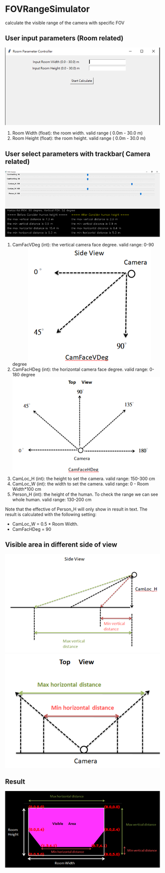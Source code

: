 # FOVRangeSimulator
calculate the visible range of the camera with specific FOV

## User input parameters (Room related)
![](https://github.com/Gregyc/FOVRangeSimulator/blob/main/images/input_room_parameters.png)
1. Room Width  (float): the room width.  valid range ( 0.0m - 30.0 m)
2. Room Height (float): the room height. valid range ( 0.0m - 30.0 m)

## User select parameters with trackbar( Camera related)
![](https://github.com/Gregyc/FOVRangeSimulator/blob/main/images/trackbar_parameters.png)
1. CamFacVDeg (int): the vertical camera face degree. valid range: 0-90 degree
![](https://github.com/Gregyc/FOVRangeSimulator/blob/main/images/CamFaceVDeg.png)
2. CamFacHDeg (int): the horizontal camera face degree. valid range: 0-180 degree
![](https://github.com/Gregyc/FOVRangeSimulator/blob/main/images/CamFaceHDeg.png)
3. CamLoc_H (int): the height to set the camera. valid range: 150-300 cm
4. CamLoc_W (int): the width to set the camera. valid range: 0 - Room Width*100 cm
5. Person_H (int): the height of the human. To check the range we can see whole human.
                      valid range: 130-200 cm

Note that the effective of Person_H will only show in result in text.
The result is calculated with the following setting:
- CamLoc_W = 0.5 * Room Width.
- CamFacHDeg = 90


## Visible area in different side of view
![](https://github.com/Gregyc/FOVRangeSimulator/blob/main/images/vertical_visible_distance.png)
![](https://github.com/Gregyc/FOVRangeSimulator/blob/main/images/horizontal_visible_distance.png)
## Result
![](https://github.com/Gregyc/FOVRangeSimulator/blob/main/images/room_and_visible_area.png)